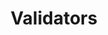 ---
title: "Validators"
linkTitle: "Validators"
weight: 8
description: >-
  Akash Validator Nodes enables interactions with the network, validation of transactions, and participation in the consensus process.
---